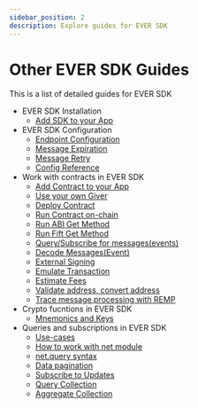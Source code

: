 ```yaml
---
sidebar_position: 2
description: Explore guides for EVER SDK
---
```


# Other EVER SDK Guides

This is a list of detailed guides for EVER SDK

* EVER SDK Installation
  * [Add SDK to your App](https://docs.everos.dev/ever-sdk/guides/installation/add_sdk_to_your_app)
* EVER SDK Configuration
  * [Endpoint Configuration](https://docs.everos.dev/ever-sdk/guides/configuration/endpoint-configuration)
  * [Message Expiration](https://docs.everos.dev/ever-sdk/guides/configuration/message_expiration)
  * [Message Retry](https://docs.everos.dev/ever-sdk/guides/configuration/retry_message)
  * [Config Reference](https://docs.everos.dev/ever-sdk/guides/configuration/configure_sdk)
* Work with contracts in EVER SDK
  * [Add Contract to your App](https://docs.everos.dev/ever-sdk/guides/work_with_contracts/add_contract_to_your_app)
  * [Use your own Giver](https://docs.everos.dev/ever-sdk/guides/work_with_contracts/custom_giver)
  * [Deploy Contract](https://docs.everos.dev/ever-sdk/guides/work_with_contracts/deploy)
  * [Run Contract on-chain](https://docs.everos.dev/ever-sdk/guides/work_with_contracts/run_onchain)
  * [Run ABI Get Method](https://docs.everos.dev/ever-sdk/guides/work_with_contracts/run_abi_get_method)
  * [Run Fift Get Method](https://docs.everos.dev/ever-sdk/guides/work_with_contracts/run_fift_get_method)
  * [Query/Subscribe for messages(events)](https://docs.everos.dev/ever-sdk/guides/work_with_contracts/work_with_events)
  * [Decode Messages(Event)](https://docs.everos.dev/ever-sdk/guides/work_with_contracts/decode_message)
  * [External Signing](https://docs.everos.dev/ever-sdk/guides/work_with_contracts/external_signing)
  * [Emulate Transaction](https://docs.everos.dev/ever-sdk/guides/work_with_contracts/emulate_transaction)
  * [Estimate Fees](https://docs.everos.dev/ever-sdk/guides/work_with_contracts/estimate_fees)
  * [Validate address, convert address](https://docs.everos.dev/ever-sdk/guides/work_with_contracts/validate_address_convert_address)
  * [Trace message processing with REMP](https://docs.everos.dev/ever-sdk/guides/work_with_contracts/trace-message-processing-with-remp)
* Crypto fucntions in EVER SDK
  * [Mnemonics and Keys](https://docs.everos.dev/ever-sdk/guides/crypto/mnemonics_and_keys)
* Queries and subscriptions in EVER SDK
  * [Use-cases](https://docs.everos.dev/ever-sdk/guides/queries_and_subscriptions/use-cases)
  * [How to work with net module](https://docs.everos.dev/ever-sdk/guides/queries_and_subscriptions/how-to-work-with-net-module)
  * [net.query syntax](https://docs.everos.dev/ever-sdk/guides/queries_and_subscriptions/raw_query)
  * [Data pagination](https://docs.everos.dev/ever-sdk/guides/queries_and_subscriptions/data-pagination)
  * [Subscribe to Updates](https://docs.everos.dev/ever-sdk/guides/queries_and_subscriptions/subscribe_to_updates)
  * [Query Collection](https://docs.everos.dev/ever-sdk/guides/queries_and_subscriptions/query_collection)
  * [Aggregate Collection](https://docs.everos.dev/ever-sdk/guides/queries_and_subscriptions/aggregate_collection)
